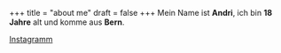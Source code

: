 +++
title = "about me"
draft = false
+++
Mein Name ist **Andri**, ich bin **18 Jahre** alt und komme aus **Bern**.

[Instagramm](https://www.instagram.com/aandri.ks/)
